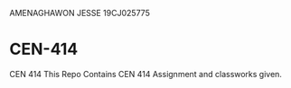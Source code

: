 AMENAGHAWON JESSE 19CJ025775

# CEN-414
CEN 414 
This Repo Contains CEN 414 Assignment and classworks given.
